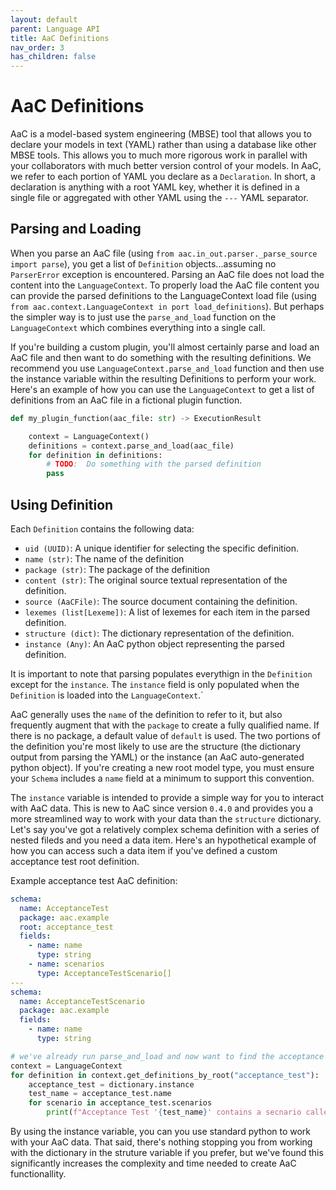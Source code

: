 ```yaml
---
layout: default
parent: Language API
title: AaC Definitions
nav_order: 3
has_children: false
---
```

# AaC Definitions

AaC is a model-based system engineering (MBSE) tool that allows you to declare your models in text (YAML) rather than using a database like other MBSE tools.  This allows you to much more rigorous work in parallel with your collaborators with much better version control of your models.  In AaC, we refer to each portion of YAML you declare as a `Declaration`.  In short, a declaration is anything with a root YAML key, whether it is defined in a single file or aggregated with other YAML using the `---` YAML separator.

## Parsing and Loading

When you parse an AaC file (using `from aac.in_out.parser._parse_source import parse`), you get a list of `Definition` objects...assuming no `ParserError` exception is encountered.  Parsing an AaC file does not load the content into the `LanguageContext`.  To properly load the AaC file content you can provide the parsed definitions to the LanguageContext load file (using `from aac.context.LanguageContext in port load_definitions`). But perhaps the simpler way is to just use the `parse_and_load` function on the `LanguageContext` which combines everything into a single call.

If you're building a custom plugin, you'll almost certainly parse and load an AaC file and then want to do something with the resulting definitions.  We recommend you use  `LanguageContext.parse_and_load` function and then use the instance variable within the resulting Definitions to perform your work.  Here's an example of how you can use the `LanguageContext` to get a list of definitions from an AaC file in a fictional plugin function.

```python
def my_plugin_function(aac_file: str) -> ExecutionResult

    context = LanguageContext()
    definitions = context.parse_and_load(aac_file)
    for definition in definitions:
        # TODO:  Do something with the parsed definition
        pass

```

## Using Definition

Each `Definition` contains the following data:

- `uid (UUID)`: A unique identifier for selecting the specific definition.
- `name (str)`: The name of the definition
- `package (str)`: The package of the definition
- `content (str)`: The original source textual representation of the definition.
- `source (AaCFile)`: The source document containing the definition.
- `lexemes (list[Lexeme])`: A list of lexemes for each item in the parsed definition.
- `structure (dict)`: The dictionary representation of the definition.
- `instance (Any)`: An AaC python object representing the parsed definition.

It is important to note that parsing populates everythign in the `Definition` except for the `instance`.  The `instance` field is only populated when the `Definition` is loaded into the `LanguageContext`.`

AaC generally uses the `name` of the definition to refer to it, but also frequently augment that with the `package` to create a fully qualified name.  If there is no package, a default value of `default` is used.  The two portions of the definition you're most likely to use are the structure (the dictionary output from parsing the YAML) or the instance (an AaC auto-generated python object).  If you're creating a new root model type, you must ensure your `Schema` includes a `name` field at a minimum to support this convention.

The `instance` variable is intended to provide a simple way for you to interact with AaC data.  This is new to AaC since version `0.4.0` and provides you a more streamlined way to work with your data than the `structure` dictionary.  Let's say you've got a relatively complex schema definition with a series of nested fileds and you need a data item.  Here's an hypothetical example of how you can access such a data item if you've defined a custom acceptance test root definition.

Example acceptance test AaC definition:
```yaml
schema:
  name: AcceptanceTest
  package: aac.example
  root: acceptance_test
  fields:
    - name: name
      type: string
    - name: scenarios
      type: AcceptanceTestScenario[]
---
schema:
  name: AcceptanceTestScenario
  package: aac.example
  fields:
    - name: name
      type: string
```

```python
# we've already run parse_and_load and now want to find the acceptance test items
context = LanguageContext
for definition in context.get_definitions_by_root("acceptance_test"):
    acceptance_test = dictionary.instance
    test_name = acceptance_test.name
    for scenario in acceptance_test.scenarios
        print(f"Acceptance Test '{test_name}' contains a secnario called '{scenario.name}'")
```

By using the instance variable, you can you use standard python to work with your AaC data.  That said, there's nothing stopping you from working with the dictionary in the struture variable if you prefer, but we've found this significantly increases the complexity and time needed to create AaC functionallity.
